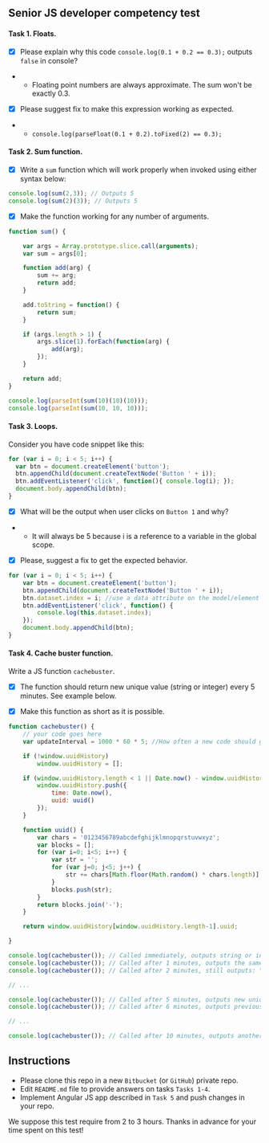 ## Senior JS developer competency test

#### Task 1. Floats.

- [x] Please explain why this code `console.log(0.1 + 0.2 == 0.3);` outputs `false` in console? 
- - Floating point numbers are always approximate. The sum won't be exactly 0.3. 
- [x] Please suggest fix to make this expression working as expected.
- - `console.log(parseFloat(0.1 + 0.2).toFixed(2) == 0.3);`

#### Task 2. Sum function.

- [x] Write a `sum` function which will work properly when invoked using either syntax below: 

```javascript
console.log(sum(2,3)); // Outputs 5 
console.log(sum(2)(3)); // Outputs 5
``` 

- [x] Make the function working for any number of arguments.

```javascript
function sum() {

	var args = Array.prototype.slice.call(arguments);
	var sum = args[0];

	function add(arg) {
		sum += arg;
		return add;
	}

	add.toString = function() {
		return sum;
	}

	if (args.length > 1) {
		args.slice(1).forEach(function(arg) {
			add(arg);
		});
	}

	return add;
}

console.log(parseInt(sum(10)(10)(10)));
console.log(parseInt(sum(10, 10, 10)));
``` 


#### Task 3. Loops.

Consider you have code snippet like this: 

```javascript
for (var i = 0; i < 5; i++) {
  var btn = document.createElement('button');
  btn.appendChild(document.createTextNode('Button ' + i));
  btn.addEventListener('click', function(){ console.log(i); });
  document.body.appendChild(btn);
}
```

- [x] What will be the output when user clicks on `Button 1` and why? 
- - It will always be 5 because i is a reference to a variable in the global scope.
- [x] Please, suggest a fix to get the expected behavior.
```javascript
for (var i = 0; i < 5; i++) {
	var btn = document.createElement('button');
	btn.appendChild(document.createTextNode('Button ' + i));
	btn.dataset.index = i; //use a data attribute on the model/element itself
	btn.addEventListener('click', function() {
		console.log(this.dataset.index);
	});
	document.body.appendChild(btn);
}
```

#### Task 4. Cache buster function.

Write a JS function `cachebuster`.
- [x] The function should return new unique value (string or integer) every 5 minutes. See example below.
- [x] Make this function as short as it is possible.


```javascript
function cachebuster() {
	// your code goes here
	var updateInterval = 1000 * 60 * 5; //How often a new code should generate, in milliseconds

	if (!window.uuidHistory)
		window.uuidHistory = [];

	if (window.uuidHistory.length < 1 || Date.now() - window.uuidHistory[window.uuidHistory.length-1].time >= updateInterval) {
		window.uuidHistory.push({
			time: Date.now(),
			uuid: uuid()
		});
	}

	function uuid() {
		var chars = '0123456789abcdefghijklmnopqrstuvwxyz';
		var blocks = [];
		for (var i=0; i<5; i++) {
			var str = '';
			for (var j=0; j<5; j++) {
				str += chars[Math.floor(Math.random() * chars.length)];
			}
			blocks.push(str);
		}
		return blocks.join('-');
	}

	return window.uuidHistory[window.uuidHistory.length-1].uuid;

}

console.log(cachebuster()); // Called immediately, outputs string or integer, e.g. "abcd" or 1234
console.log(cachebuster()); // Called after 1 minutes, outputs the same string: "abcd" or 1234
console.log(cachebuster()); // Called after 2 minutes, still outputs: "abcd" or 1234

// ...

console.log(cachebuster()); // Called after 5 minutes, outputs new unique value: e.g. "abce" or 1235
console.log(cachebuster()); // Called after 6 minutes, outputs previous value: "abce" or 1235

// ...

console.log(cachebuster()); // Called after 10 minutes, outputs another one new unique value, like "abcf" or 1236

```


## Instructions

- Please clone this repo in a new `Bitbucket` (or `GitHub`) private repo.
- Edit `README.md` file to provide answers on tasks `Tasks 1-4`. 
- Implement Angular JS app described in `Task 5` and push changes in your repo.
 

We suppose this test require from 2 to 3 hours. Thanks in advance for your time spent on this test! 
